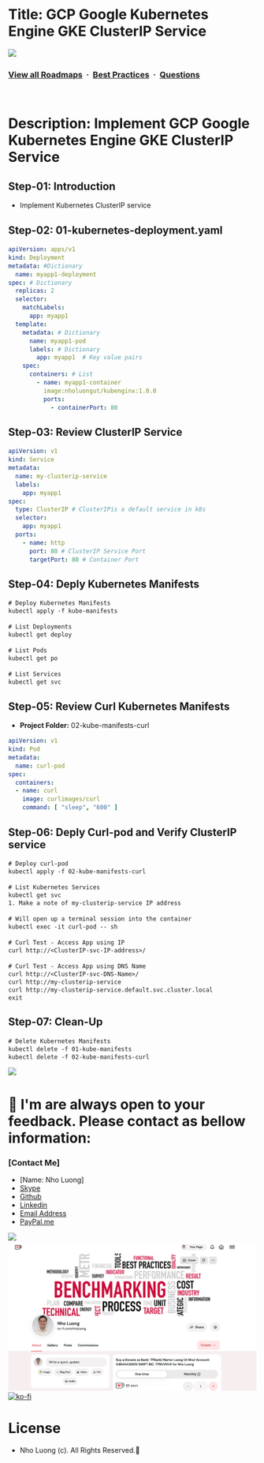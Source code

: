 # Title: GCP Google Kubernetes Engine GKE ClusterIP Service

![](https://i.imgur.com/waxVImv.png)
### [View all Roadmaps](https://github.com/nholuongut/all-roadmaps) &nbsp;&middot;&nbsp; [Best Practices](https://github.com/nholuongut/all-roadmaps/blob/main/public/best-practices/) &nbsp;&middot;&nbsp; [Questions](https://www.linkedin.com/in/nholuong/)
<br/>

# Description: Implement GCP Google Kubernetes Engine GKE ClusterIP Service
## Step-01: Introduction
- Implement Kubernetes ClusterIP service

## Step-02: 01-kubernetes-deployment.yaml
```yaml
apiVersion: apps/v1
kind: Deployment 
metadata: #Dictionary
  name: myapp1-deployment
spec: # Dictionary
  replicas: 2
  selector:
    matchLabels:
      app: myapp1
  template:  
    metadata: # Dictionary
      name: myapp1-pod
      labels: # Dictionary
        app: myapp1  # Key value pairs
    spec:
      containers: # List
        - name: myapp1-container
          image:nholuongut/kubenginx:1.0.0
          ports: 
            - containerPort: 80      
```

## Step-03: Review ClusterIP Service
```yaml
apiVersion: v1
kind: Service
metadata:
  name: my-clusterip-service 
  labels:
    app: myapp1
spec:
  type: ClusterIP # ClusterIPis a default service in k8s
  selector:
    app: myapp1
  ports:
    - name: http
      port: 80 # ClusterIP Service Port
      targetPort: 80 # Container Port
```


## Step-04: Deply Kubernetes Manifests
```t
# Deploy Kubernetes Manifests
kubectl apply -f kube-manifests

# List Deployments
kubectl get deploy

# List Pods
kubectl get po

# List Services
kubectl get svc
```

## Step-05: Review Curl Kubernetes Manifests
- **Project Folder:** 02-kube-manifests-curl
```yaml
apiVersion: v1
kind: Pod
metadata:
  name: curl-pod
spec:
  containers:
  - name: curl
    image: curlimages/curl 
    command: [ "sleep", "600" ]
```

## Step-06: Deply Curl-pod and Verify ClusterIP service
```t
# Deploy curl-pod
kubectl apply -f 02-kube-manifests-curl

# List Kubernetes Services
kubectl get svc
1. Make a note of my-clusterip-service IP address

# Will open up a terminal session into the container
kubectl exec -it curl-pod -- sh

# Curl Test - Access App using IP
curl http://<ClusterIP-svc-IP-address>/

# Curl Test - Access App using DNS Name
curl http://<ClusterIP-svc-DNS-Name>/
curl http://my-clusterip-service
curl http://my-clusterip-service.default.svc.cluster.local
exit
```

## Step-07: Clean-Up
```t
# Delete Kubernetes Manifests
kubectl delete -f 01-kube-manifests
kubectl delete -f 02-kube-manifests-curl
```

![](https://i.i/Users/nholu/Documents/Donate.png/Users/nholu/Documents/Donate.pngmgur.com/waxVImv.png)
# 🚀 I'm are always open to your feedback.  Please contact as bellow information:
### [Contact Me]
* [Name: Nho Luong]
* [Skype](luongutnho_skype)
* [Github](https://github.com/nholuongut/)
* [Linkedin](https://www.linkedin.com/in/nholuong/)
* [Email Address](luongutnho@hotmail.com)
* [PayPal.me](https://www.paypal.com/paypalme/nholuongut)

![](https://i.imgur.com/waxVImv.png)
![](Donate.png)
[![ko-fi](https://ko-fi.com/img/githubbutton_sm.svg)](https://ko-fi.com/nholuong)

# License
* Nho Luong (c). All Rights Reserved.🌟